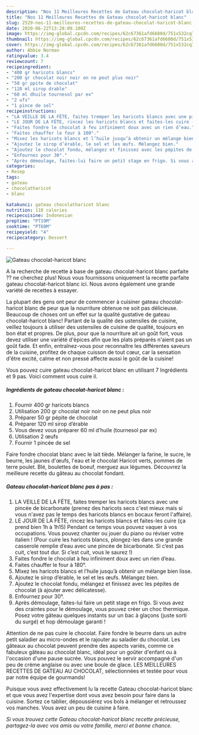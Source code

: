 ```yaml
---
description: "Nos 11 Meilleures Recettes de Gateau chocolat-haricot blanc"
title: "Nos 11 Meilleures Recettes de Gateau chocolat-haricot blanc"
slug: 2529-nos-11-meilleures-recettes-de-gateau-chocolat-haricot-blanc
date: 2020-06-22T13:28:09.100Z
image: https://img-global.cpcdn.com/recipes/62c67361afd6680d/751x532cq70/gateau-chocolat-haricot-blanc-photo-principale-de-la-recette.jpg
thumbnail: https://img-global.cpcdn.com/recipes/62c67361afd6680d/751x532cq70/gateau-chocolat-haricot-blanc-photo-principale-de-la-recette.jpg
cover: https://img-global.cpcdn.com/recipes/62c67361afd6680d/751x532cq70/gateau-chocolat-haricot-blanc-photo-principale-de-la-recette.jpg
author: Abbie Norman
ratingvalue: 3.4
reviewcount: 7
recipeingredient:
- "400 gr haricots blancs"
- "200 gr chocolat noir noir on ne peut plus noir"
- "50 gr ppite de chocolat"
- "120 ml sirop drable"
- "60 ml dhuile tournesol par ex"
- "2 ufs"
- "1 pince de sel"
recipeinstructions:
- "LA VEILLE DE LA FÊTE, faites tremper les haricots blancs avec une pincée de bicarbonate (prenez des haricots secs c&#39;est mieux mais si vous n&#39;avez pas le temps des haricots blancs en bocaux feront l&#39;affaire)."
- "LE JOUR DE LA FÊTE, rincez les haricots blancs et faites-les cuire (ça prend bien 1h à 1h15) Pendant ce temps vous pouvez vaquer à vos occupations. Vous pouvez chanter ou jouer du piano ou réviser votre italien ! (Pour cuire les haricots blancs, plongez-les dans une grande casserole remplie d’eau avec une pincée de bicarbonate. Si c’est pas cuit, c’est tout dur. Si c’est cuit, vous le saurez !)"
- "Faites fondre le chocolat à feu infiniment doux avec un rien d’eau."
- "Faites chauffer le four à 180°."
- "Mixez les haricots blancs et l’huile jusqu’à obtenir un mélange bien lisse."
- "Ajoutez le sirop d’érable, le sel et les œufs. Mélangez bien."
- "Ajoutez le chocolat fondu, mélangez et finissez avec les pépites de chocolat (à ajouter avec délicatesse)."
- "Enfournez pour 30°."
- "Après démoulage, faites-lui faire un petit stage en frigo. Si vous avez des craintes pour le démoulage, vous pouvez créer un choc thermique. Posez votre gâteau quelques instants sur un bac à glaçons (juste sorti du surgé) et hop démoulage garanti !"
categories:
- Resep
tags:
- gateau
- chocolatharicot
- blanc

katakunci: gateau chocolatharicot blanc 
nutrition: 110 calories
recipecuisine: Indonesian
preptime: "PT19M"
cooktime: "PT60M"
recipeyield: "4"
recipecategory: Dessert

---
```



![Gateau chocolat-haricot blanc](https://img-global.cpcdn.com/recipes/62c67361afd6680d/751x532cq70/gateau-chocolat-haricot-blanc-photo-principale-de-la-recette.jpg)

A la recherche de recette à base de gateau chocolat-haricot blanc parfaite ?? ne cherchez plus! Nous vous fournissons uniquement la recette parfaite gateau chocolat-haricot blanc ici. Nous avons également une grande variété de recettes à essayer.

La plupart des gens ont peur de commencer à cuisiner gateau chocolat-haricot blanc de peur que la nourriture obtenue ne soit pas délicieuse. Beaucoup de choses ont un effet sur la qualité gustative de gateau chocolat-haricot blanc! Partant de la qualité des ustensiles de cuisine, veillez toujours à utiliser des ustensiles de cuisine de qualité, toujours en bon état et propres. De plus, pour que la nourriture ait un goût fort, vous devez utiliser une variété d'épices afin que les plats préparés n'aient pas un goût fade. Et enfin, entraînez-vous pour reconnaître les différentes saveurs de la cuisine, profitez de chaque cuisson de tout cœur, car la sensation d'être excité, calme et non pressé affecte aussi le goût de la cuisine!

<!--inarticleads1-->

Vous pouvez cuire gateau chocolat-haricot blanc en utilisant 7 Ingrédients et 9 pas. Voici comment vous cuire il.

##### Ingrédients de gateau chocolat-haricot blanc :

1. Fournir 400 gr haricots blancs
1. Utilisation 200 gr chocolat noir noir on ne peut plus noir
1. Préparer 50 gr pépite de chocolat
1. Préparer 120 ml sirop d’érable
1. Vous devez vous préparer 60 ml d’huile (tournesol par ex)
1. Utilisation 2 œufs
1. Fournir 1 pincée de sel


Faire fondre chocolat blanc avec le lait tiède. Mélanger la farine, le sucre, le beurre, les jaunes d&#39;œufs, l&#39;eau et le chocolat Haricot verts, pommes de terre poulet. Blé, boulettes de boeuf, merguez aux légumes. Découvrez la meilleure recette du gâteau au chocolat fondant. 

<!--inarticleads2-->

##### Gateau chocolat-haricot blanc pas à pas :

1. LA VEILLE DE LA FÊTE, faites tremper les haricots blancs avec une pincée de bicarbonate (prenez des haricots secs c&#39;est mieux mais si vous n&#39;avez pas le temps des haricots blancs en bocaux feront l&#39;affaire).
1. LE JOUR DE LA FÊTE, rincez les haricots blancs et faites-les cuire (ça prend bien 1h à 1h15) Pendant ce temps vous pouvez vaquer à vos occupations. Vous pouvez chanter ou jouer du piano ou réviser votre italien ! (Pour cuire les haricots blancs, plongez-les dans une grande casserole remplie d’eau avec une pincée de bicarbonate. Si c’est pas cuit, c’est tout dur. Si c’est cuit, vous le saurez !)
1. Faites fondre le chocolat à feu infiniment doux avec un rien d’eau.
1. Faites chauffer le four à 180°.
1. Mixez les haricots blancs et l’huile jusqu’à obtenir un mélange bien lisse.
1. Ajoutez le sirop d’érable, le sel et les œufs. Mélangez bien.
1. Ajoutez le chocolat fondu, mélangez et finissez avec les pépites de chocolat (à ajouter avec délicatesse).
1. Enfournez pour 30°.
1. Après démoulage, faites-lui faire un petit stage en frigo. Si vous avez des craintes pour le démoulage, vous pouvez créer un choc thermique. Posez votre gâteau quelques instants sur un bac à glaçons (juste sorti du surgé) et hop démoulage garanti !


Attention de ne pas cuire le chocolat. Faire fondre le beurre dans un autre petit saladier au micro-ondes et le rajouter au saladier du chocolat. Les gâteaux au chocolat peuvent prendre des aspects variés, comme ce fabuleux gâteau au chocolat blanc, idéal pour un goûter d&#39;enfant ou à l&#39;occasion d&#39;une pause sucrée. Vous pouvez le servir accompagné d&#39;un peu de crème anglaise ou avec une boule de glace. LES MEILLEURES RECETTES DE GATEAU AU CHOCOLAT, sélectionnées et testée pour vous par notre équipe de gourmands! 

<!--inarticleads1-->

<p>
Puisque vous avez effectivement lu la recette Gateau chocolat-haricot blanc et que vous avez l'expertise dont vous avez besoin pour faire dans la cuisine. Sortez ce tablier, dépoussiérez vos bols à mélanger et retroussez vos manches. Vous avez un peu de cuisine à faire.
</p>

<p>
<i>Si vous trouvez cette Gateau chocolat-haricot blanc recette précieuse, partagez-la avec vos amis ou votre famille, merci et bonne chance.</i>
</p>
